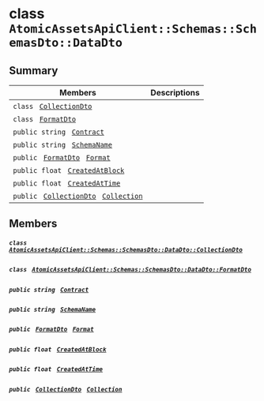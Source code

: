 # class `AtomicAssetsApiClient::Schemas::SchemasDto::DataDto` 

## Summary

 Members                                | Descriptions                                
----------------------------------------|---------------------------------------------
`class ` [`CollectionDto`](.github/workflows/documentation/md/AtomicAssetsApiClient--Schemas--SchemasDto--DataDto--CollectionDto.md#class_atomic_assets_api_client_1_1_schemas_1_1_schemas_dto_1_1_data_dto_1_1_collection_dto)        | 
`class ` [`FormatDto`](.github/workflows/documentation/md/AtomicAssetsApiClient--Schemas--SchemasDto--DataDto--FormatDto.md#class_atomic_assets_api_client_1_1_schemas_1_1_schemas_dto_1_1_data_dto_1_1_format_dto)        | 
`public string ` [`Contract`](#class_atomic_assets_api_client_1_1_schemas_1_1_schemas_dto_1_1_data_dto_1a9b4baf8484b98d89513d7776a8877d0e) | 
`public string ` [`SchemaName`](#class_atomic_assets_api_client_1_1_schemas_1_1_schemas_dto_1_1_data_dto_1a50d439f0d7b1835a13ec1f4da383f957) | 
`public ` [`FormatDto`](.github/workflows/documentation/md/AtomicAssetsApiClient--Schemas--SchemasDto--DataDto--FormatDto.md#class_atomic_assets_api_client_1_1_schemas_1_1_schemas_dto_1_1_data_dto_1_1_format_dto)` ` [`Format`](#class_atomic_assets_api_client_1_1_schemas_1_1_schemas_dto_1_1_data_dto_1ab4fe4d63207a5184d9e0c8a5aa54891c) | 
`public float ` [`CreatedAtBlock`](#class_atomic_assets_api_client_1_1_schemas_1_1_schemas_dto_1_1_data_dto_1a0caa720646d595f07067fcc6c44a4b2e) | 
`public float ` [`CreatedAtTime`](#class_atomic_assets_api_client_1_1_schemas_1_1_schemas_dto_1_1_data_dto_1a14bdb6268c108cfc8647325d8aff2078) | 
`public ` [`CollectionDto`](.github/workflows/documentation/md/AtomicAssetsApiClient--Schemas--SchemasDto--DataDto--CollectionDto.md#class_atomic_assets_api_client_1_1_schemas_1_1_schemas_dto_1_1_data_dto_1_1_collection_dto)` ` [`Collection`](#class_atomic_assets_api_client_1_1_schemas_1_1_schemas_dto_1_1_data_dto_1ac6d9b0c1cef1d8ad020fa9b6fc1c3319) | 

## Members

##### `class ` [`AtomicAssetsApiClient::Schemas::SchemasDto::DataDto::CollectionDto`](.github/workflows/documentation/md/AtomicAssetsApiClient--Schemas--SchemasDto--DataDto--CollectionDto.md#class_atomic_assets_api_client_1_1_schemas_1_1_schemas_dto_1_1_data_dto_1_1_collection_dto) 

##### `class ` [`AtomicAssetsApiClient::Schemas::SchemasDto::DataDto::FormatDto`](.github/workflows/documentation/md/AtomicAssetsApiClient--Schemas--SchemasDto--DataDto--FormatDto.md#class_atomic_assets_api_client_1_1_schemas_1_1_schemas_dto_1_1_data_dto_1_1_format_dto) 

##### `public string ` [`Contract`](#class_atomic_assets_api_client_1_1_schemas_1_1_schemas_dto_1_1_data_dto_1a9b4baf8484b98d89513d7776a8877d0e) 

##### `public string ` [`SchemaName`](#class_atomic_assets_api_client_1_1_schemas_1_1_schemas_dto_1_1_data_dto_1a50d439f0d7b1835a13ec1f4da383f957) 

##### `public ` [`FormatDto`](.github/workflows/documentation/md/AtomicAssetsApiClient--Schemas--SchemasDto--DataDto--FormatDto.md#class_atomic_assets_api_client_1_1_schemas_1_1_schemas_dto_1_1_data_dto_1_1_format_dto)` ` [`Format`](#class_atomic_assets_api_client_1_1_schemas_1_1_schemas_dto_1_1_data_dto_1ab4fe4d63207a5184d9e0c8a5aa54891c) 

##### `public float ` [`CreatedAtBlock`](#class_atomic_assets_api_client_1_1_schemas_1_1_schemas_dto_1_1_data_dto_1a0caa720646d595f07067fcc6c44a4b2e) 

##### `public float ` [`CreatedAtTime`](#class_atomic_assets_api_client_1_1_schemas_1_1_schemas_dto_1_1_data_dto_1a14bdb6268c108cfc8647325d8aff2078) 

##### `public ` [`CollectionDto`](.github/workflows/documentation/md/AtomicAssetsApiClient--Schemas--SchemasDto--DataDto--CollectionDto.md#class_atomic_assets_api_client_1_1_schemas_1_1_schemas_dto_1_1_data_dto_1_1_collection_dto)` ` [`Collection`](#class_atomic_assets_api_client_1_1_schemas_1_1_schemas_dto_1_1_data_dto_1ac6d9b0c1cef1d8ad020fa9b6fc1c3319) 

